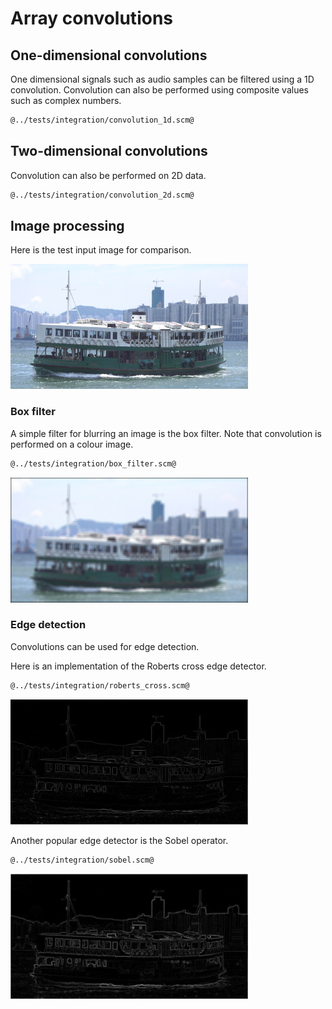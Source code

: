 # Array convolutions
## One-dimensional convolutions

One dimensional signals such as audio samples can be filtered using a 1D convolution.
Convolution can also be performed using composite values such as complex numbers.

```Scheme
@../tests/integration/convolution_1d.scm@
```

## Two-dimensional convolutions

Convolution can also be performed on 2D data.

```Scheme
@../tests/integration/convolution_2d.scm@
```

## Image processing

Here is the test input image for comparison.

![star-ferry.jpg](star-ferry.jpg "Test input image")

### Box filter

A simple filter for blurring an image is the box filter. Note that convolution is performed on a colour image.

```Scheme
@../tests/integration/box_filter.scm@
```

![box-filter.jpg](box-filter.jpg "Box blur filter")

### Edge detection

Convolutions can be used for edge detection.

Here is an implementation of the Roberts cross edge detector.

```Scheme
@../tests/integration/roberts_cross.scm@
```

![roberts-cross.jpg](roberts-cross.jpg "Roberts cross edge detector")

Another popular edge detector is the Sobel operator.

```Scheme
@../tests/integration/sobel.scm@
```

![sobel.jpg](sobel.jpg "Sobel edges")
